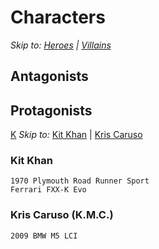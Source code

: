 # Characters
*Skip to: [Heroes](https://github.com/Limitless/blob/master/README.md#protagonists) | [Villains](https://github.com/Limitless/blob/master/README.md#antagonists)*
  ## Antagonists
  ## Protagonists
  [K](https://github.com/Limitless/blob/master/CHARACTERS.md#k)
  *Skip to:* [Kit Khan](https://github.com/Limitless/blob/master/CHARACTERS.md#kit-khan) | [Kris Caruso](https://github.com/Limitless/blob/master/CHARACTERS.md#kris-caruso)
   ### Kit Khan
    1970 Plymouth Road Runner Sport
    Ferrari FXX-K Evo
   ### Kris Caruso (K.M.C.)
    2009 BMW M5 LCI
